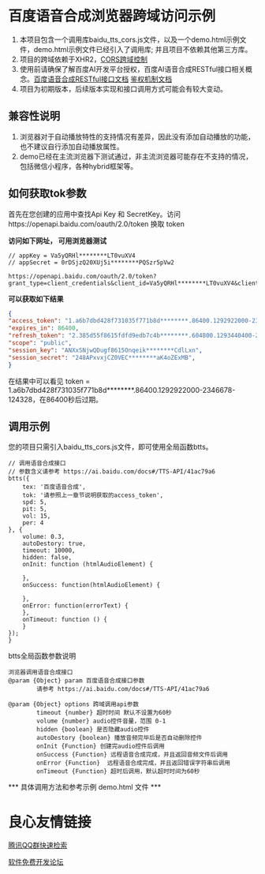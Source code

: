 # 百度语音合成浏览器跨域访问示例

1. 本项目包含一个调用库baidu\_tts\_cors.js文件，以及一个demo.html示例文件，demo.html示例文件已经引入了调用库; 并且项目不依赖其他第三方库。
2. 项目的跨域依赖于XHR2，[CORS跨域控制](https://developer.mozilla.org/zh-CN/docs/Web/HTTP/Access_control_CORS)
3. 使用前请确保了解百度AI开发平台授权，百度AI语音合成RESTful接口相关概念。[百度语音合成RESTful接口文档](http://ai.baidu.com/docs#/TTS-API/top) [鉴权机制文档](http://ai.baidu.com/docs#/Auth/top)
4. 项目为初期版本，后续版本实现和接口调用方式可能会有较大变动。

## 兼容性说明

1. 浏览器对于自动播放特性的支持情况有差异，因此没有添加自动播放的功能，也不建议自行添加自动播放属性。
2. demo已经在主流浏览器下测试通过，非主流浏览器可能存在不支持的情况，包括微信小程序，各种hybrid框架等。

## 如何获取tok参数

首先在您创建的应用中查找Api Key 和 SecretKey。访问https://openapi.baidu.com/oauth/2.0/token 换取 token


**访问如下网址， 可用浏览器测试**

```
// appKey = Va5yQRHl********LT0vuXV4
// appSecret = 0rDSjzQ20XUj5i********PQSzr5pVw2

https://openapi.baidu.com/oauth/2.0/token?grant_type=client_credentials&client_id=Va5yQRHl********LT0vuXV4&client_secret=0rDSjzQ20XUj5i********PQSzr5pVw2
```

**可以获取如下结果**

```json
{
"access_token": "1.a6b7dbd428f731035f771b8d********.86400.1292922000-2346678-124328",
"expires_in": 86400,
"refresh_token": "2.385d55f8615fdfd9edb7c4b********.604800.1293440400-2346678-124328",
"scope": "public",
"session_key": "ANXxSNjwQDugf8615Onqeik********CdlLxn",
"session_secret": "248APxvxjCZ0VEC********aK4oZExMB",
}
```

在结果中可以看见 token = 1.a6b7dbd428f731035f771b8d********.86400.1292922000-2346678-124328，在86400秒后过期。

## 调用示例

您的项目只需引入baidu\_tts\_cors.js文件，即可使用全局函数btts。

```
// 调用语音合成接口
// 参数含义请参考 https://ai.baidu.com/docs#/TTS-API/41ac79a6
btts({
    tex: '百度语音合成',
    tok: '请参照上一章节说明获取的access_token',
    spd: 5,
    pit: 5,
    vol: 15,
    per: 4
}, {
    volume: 0.3,
    autoDestory: true,
    timeout: 10000,
    hidden: false,
    onInit: function (htmlAudioElement) {

    },
    onSuccess: function(htmlAudioElement) {

    },
    onError: function(errorText) {
    },
    onTimeout: function () {
    }
});
}
```

btts全局函数参数说明

    浏览器调用语音合成接口
    @param {Object} param 百度语音合成接口参数
            请参考 https://ai.baidu.com/docs#/TTS-API/41ac79a6

    @param {Object} options 跨域调用api参数
            timeout {number} 超时时间 默认不设置为60秒
            volume {number} audio控件音量，范围 0-1
            hidden {boolean} 是否隐藏audio控件
            autoDestory {boolean} 播放音频完毕后是否自动删除控件
            onInit {Function} 创建完audio控件后调用
            onSuccess {Function} 远程语音合成完成，并且返回音频文件后调用
            onError {Function}  远程语音合成完成，并且返回错误字符串后调用
            onTimeout {Function} 超时后调用，默认超时时间为60秒


*** 具体调用方法和参考示例  demo.html  文件 ***


 # 良心友情链接

[腾讯QQ群快速检索](http://u.720life.cn/s/8cf73f7c)

[软件免费开发论坛](http://u.720life.cn/s/bbb01dc0)
